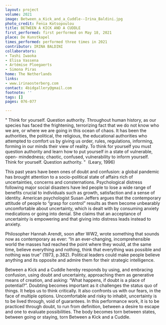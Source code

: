 ```yaml
---
layout: project
volume: 2021
image: Between_a_Kick_and_a_Cuddle--Irina_Baldini.jpg
photo_credit: Fenia Kotsopoulou
title: BETWEEN A KICK AND A CUDDLE
first_performed: first performed on May 18, 2021
place: De Kunstkapel
times_performed: performed three times in 2021
contributor: IRINA BALDINI
collaborators:
- Tashi Iwaoka
- Elisa Vassena
- Artémise Ploegaerts
- Simona Piras
home: The Netherlands
links:
- www.irinaosterberg.com
contact: 4bidgallery@gmail.com
footnote: ''
tags: []
pages: 076-077

---
```


" Think for yourself. Question authority. Throughout human history, as our species has faced the frightening, terrorizing fact that we do not know who we are, or where we are going in this ocean of chaos. It has been the authorities, the political, the religious, the educational authorities who attempted to comfort us by giving us order, rules, regulations, informing, forming in our minds their view of reality. To think for yourself you must question authority and learn how to put yourself in a state of vulnerable, open- mindedness; chaotic, confused, vulnerability to inform yourself. Think for yourself. Question authority. "  (Leary, 1996) 

This past years have been ones of doubt and confusion: a global pandemic has brought attention to a socio-political state of affairs rich of uncertainties, concerns and consternations. Psychological distress following major social disasters have led people to lose a wide range of benefits crucial to individuals such as growth, satisfaction and a sense of identity. American psychologist Susan Jeffers argues that the contemporary attitude of people to “grasp for control” results as them become unbearably uncomfortable about uncertainty, which is dealt with by consuming anxiety medications or going into denial. She claims that an acceptance of uncertainty is empowering and that giving into distress leads instead to anxiety.

Philosopher Hannah Arendt, soon after WW2, wrote something that sounds now as contemporary as ever: “In an ever-changing, incomprehensible world the masses had reached the point where they would, at the same time, believe everything and nothing, think that everything was possible and nothing was true” (1973, p.382). Political leaders could make people believe anything and its opposite and admire them for their strategic intelligence.

Between a Kick and a Cuddle hereby responds by using, and embracing confusion, using doubt and uncertainty, approaching them as generative means of creation, and asking: “What happens, if doubt is a place of potential?”. Doubting becomes important as it challenges the status quo of things. It helps us to think critically. It also confronts us with our fears, in the face of multiple options. Uncomfortable and risky to inhabit, uncertainty is to be lived through, void of guarantees. In this performance work, it is to be practiced through doubt, to run from definition, between a desire to escape and one to evaluate possibilities. The body becomes torn between states, between going or staying, torn Between a Kick and a Cuddle.
